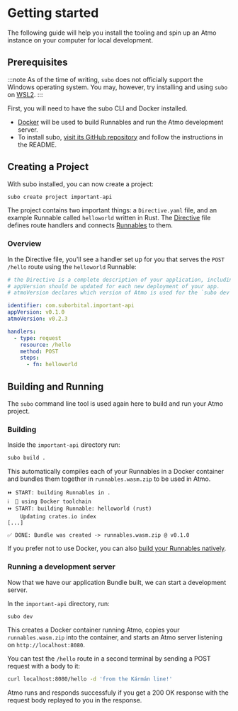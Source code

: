 # Getting started

The following guide will help you install the tooling and spin up an Atmo instance on your computer for local development.

## Prerequisites

:::note
As of the time of writing, `subo` does not officially support the Windows operating system. You may, however, try installing and using `subo` on [WSL2](https://docs.microsoft.com/en-us/windows/wsl/about#what-is-wsl-2).
:::

First, you will need to have the subo CLI and Docker installed.

- [Docker](https://www.docker.com/get-started) will be used to build Runnables and run the Atmo development server.
- To install subo, [visit its GitHub repository](https://github.com/suborbital/subo) and follow the instructions in the README.

## Creating a Project

With subo installed, you can now create a project:

```sh
subo create project important-api
```

The project contains two important things: a `Directive.yaml` file,
and an example Runnable called `helloworld` written in Rust.
The [Directive](./concepts/the-directive.md) file defines route
handlers and connects [Runnables](./concepts/runnables.md) to them.

### Overview

In the Directive file, you'll see a handler set up for you that
serves the `POST /hello` route using the `helloworld` Runnable:

```yaml
# the Directive is a complete description of your application, including all of its business logic.
# appVersion should be updated for each new deployment of your app.
# atmoVersion declares which version of Atmo is used for the `subo dev` command.

identifier: com.suborbital.important-api
appVersion: v0.1.0
atmoVersion: v0.2.3

handlers:
  - type: request
    resource: /hello
    method: POST
    steps:
      - fn: helloworld
```

## Building and Running

The `subo` command line tool is used again here to build and run your Atmo project.

### Building

Inside the `important-api` directory run:

```bash
subo build .
```

This automatically compiles each of your Runnables in a Docker container and bundles
them together in `runnables.wasm.zip` to be used in Atmo.

```no-copy
⏩ START: building Runnables in .
ℹ️  🐳 using Docker toolchain
⏩ START: building Runnable: helloworld (rust)
    Updating crates.io index
[...]

✅ DONE: Bundle was created -> runnables.wasm.zip @ v0.1.0
```

If you prefer not to use Docker, you can also [build your Runnables natively](https://github.com/suborbital/subo/blob/main/docs/get-started.md#building-without-docker).

### Running a development server

Now that we have our application Bundle built, we can start a development server.

In the `important-api` directory, run:

```bash
subo dev
```

This creates a Docker container running Atmo, copies your `runnables.wasm.zip` into
the container, and starts an Atmo server listening on `http://localhost:8080`.

You can test the `/hello` route in a second terminal by sending a POST request
with a body to it:

```bash
curl localhost:8080/hello -d 'from the Kármán line!'
```

Atmo runs and responds successfuly if you get a 200 OK response with the request body replayed to you in the response.
